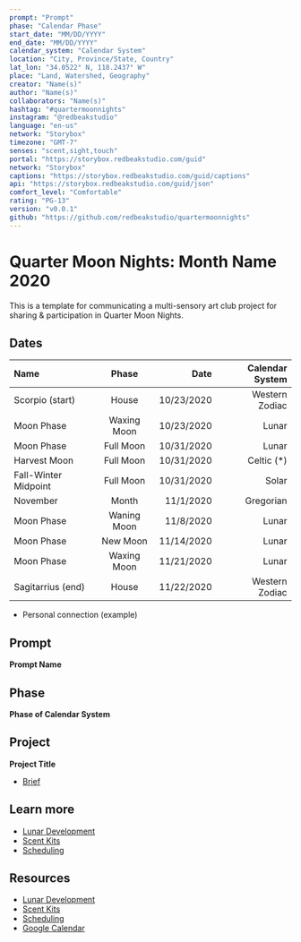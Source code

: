 ```yaml
---
prompt: "Prompt"
phase: "Calendar Phase"
start_date: "MM/DD/YYYY"
end_date: "MM/DD/YYYY"
calendar_system: "Calendar System"
location: "City, Province/State, Country"
lat_lon: "34.0522° N, 118.2437° W"
place: "Land, Watershed, Geography"
creator: "Name(s)"
author: "Name(s)"
collaborators: "Name(s)"
hashtag: "#quartermoonnights"
instagram: "@redbeakstudio"
language: "en-us"
network: "Storybox"
timezone: "GMT-7"
senses: "scent,sight,touch"
portal: "https://storybox.redbeakstudio.com/guid"
network: "Storybox"
captions: "https://storybox.redbeakstudio.com/guid/captions"
api: "https://storybox.redbeakstudio.com/guid/json"
comfort_level: "Comfortable"
rating: "PG-13"
version: "v0.0.1"
github: "https://github.com/redbeakstudio/quartermoonnights"
---
```

# Quarter Moon Nights: Month Name 2020
This is a template for communicating a multi-sensory art club project for sharing & participation in Quarter Moon Nights.

## Dates
| Name                 | Phase           |  Date         | Calendar System |
| :----------          | :-------------: | -----------:  | --------------: |
| Scorpio (start)      | House           | 10/23/2020    | Western Zodiac  |
| Moon Phase           | Waxing Moon     | 10/23/2020    | Lunar           |
| Moon Phase           | Full Moon       | 10/31/2020    | Lunar           |
| Harvest Moon         | Full Moon       | 10/31/2020    | Celtic (*)      |
| Fall-Winter Midpoint | Full Moon       | 10/31/2020    | Solar           |
| November             | Month           | 11/1/2020     | Gregorian       |
| Moon Phase           | Waning Moon     | 11/8/2020     | Lunar           |
| Moon Phase           | New Moon        | 11/14/2020    | Lunar           |
| Moon Phase           | Waxing Moon     | 11/21/2020    | Lunar           |
| Sagitarrius (end)    | House           | 11/22/2020    | Western Zodiac  |

* Personal connection (example)

## Prompt
**Prompt Name**

## Phase
**Phase of Calendar System**

## Project
**Project Title**

* [Brief](Brief.md)

## Learn more

* [Lunar Development](Lunar-Development.md)
* [Scent Kits](Scent-Kits.md)
* [Scheduling](Scheduling.md)

## Resources
* [Lunar Development](Lunar-Development.md)
* [Scent Kits](Scent-Kits.md)
* [Scheduling](Scheduling.md)
* [Google Calendar](https://calendar.google.com/calendar/u/1?cid=Y191OTc1YnBmM25ubDFka3MxdWZxaHVnbzltNEBncm91cC5jYWxlbmRhci5nb29nbGUuY29t)
